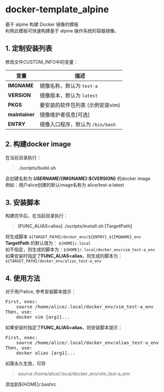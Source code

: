 # docker-template_alpine
基于 alpine 构建 Docker 镜像的模板  
利用此模板可快速构建基于 alpine 操作系统的容器镜像。


## 1. 定制安装列表
修改文件CUSTOM_INFO中的变量：

| 变量             | 描述                		     |
|-----------------|-----------------------------|
| **IMGNAME**		  | 镜像名称，默认为 `test-a`		  |
| **VERSION**		  | 镜像版本，默认为 `latest `		|
| **PKGS**		    | 要安装的软件包列表 (示例安装vim)  	|
| **maintainer**	| 镜像维护者信息[可选]           |
| **ENTRY**		    | 镜像入口程序，默认为 `/bin/bash`|


## 2. 构建docker image
在当前目录执行：

> **./scripts/build.sh**


会创建名称为 **${USERNAME}/${IMGNAME}:${VERSION}** 的docker image  
例如：用户alice创建的默认image名称为 alice/test-a:latest

## 3. 安装脚本

构建完毕后，在当前目录执行：

> **[FUNC_ALIAS=alias] ./scripts/install.sh [TargetPath]**

将生成脚本 `${TARGET_PATH}/docker_env/${ENTRY}_${IMGNAME}_env`  
**TargetPath** 的默认值为： `${HOME}/.local`  
如不指定，则生成的脚本为：`${HOME}/.local/docker_env/vim_test-a_env`  
如果安装时指定了**FUNC_ALIAS=alias**，则生成的脚本为：``${TARGET_PATH}/docker_env/alias_test-a_env``


## 4. 使用方法
对于用户alice, 参考安装脚本提示：
<pre>First, exec:
    source /home/alice/.local/docker_env/vim_test-a_env
Then, use:
    docker_vim [arg1]...</pre>

如果安装时指定了**FUNC_ALIAS=alias**，则安装脚本提示：
<pre>First, exec:
    source /home/alice/.local/docker_env/alias_test-a_env
Then, use:
    docker_alias [arg1]...</pre>


如需永久生效，可将
>source /home/alice/.local/docker_env/vim_test-a_env

添加到${HOME}/.bashrc
